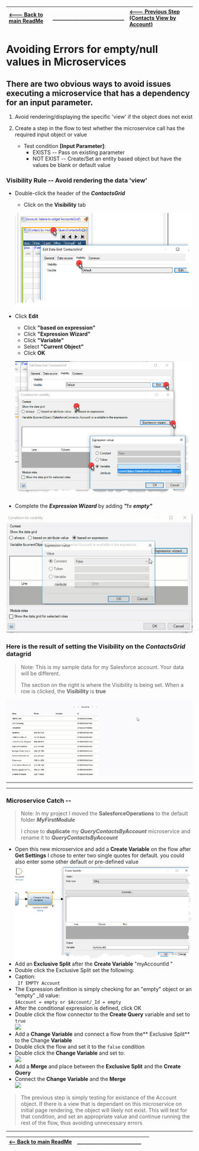 | [ <--- Back to main ReadMe](README.md) | _____________________________ | [ <--- Previous Step (Contacts View by Account) ](ContactsView.md) |
|:---------------------------------------|:------------------------------|:-------------------------------------------------------------------|
# Avoiding Errors for empty/null values in Microservices

## There are two obvious ways to avoid issues executing a microservice that has a dependency for an input parameter.
1. Avoid rendering/displaying the specific 'view' if the object does not exist
2. Create a step in the flow to test whether the microservice call has
   the required input object or value

   * Test condition **[Input Parameter]**:
        - EXISTS    -- Pass on existing parameter
        - NOT EXIST -- Create/Set an entity based object but have the values be blank or default value

### Visibility Rule -- Avoid rendering the data 'view'
* Double-click the header of the **_ContactsGrid_**
    * Click on the **Visibility** tab

  <a href="./images/Visibility/DataGrid_DC_Visibility.jpg"><img
  src="./images/Visibility/DataGrid_DC_Visibility.jpg" ></a>

* Click **Edit**
    - Click **"based on expression"**
    - Click **"Expression Wizard"**
    - Click **"Variable"**
    - Select **"Current Object"**
    - Click **OK**

    <a href="./images/Visibility/DataGrid_DC_Visibility_Expression.jpg"><img
    src="./images/Visibility/DataGrid_DC_Visibility_Expression.jpg" ></a>
* Complete the **_Expression Wizard_** by adding **_"!= empty"_**

<a
href="./images/Visibility/DataGrid_DC_Visibility_NOT_EMPTY_Anim.gif"><img
src="./images/Visibility/DataGrid_DC_Visibility_NOT_EMPTY_Anim.gif"></a>

###  Here is the result of setting the Visibility on the **_ContactsGrid_** datagrid
> Note: This is my sample data for my Salesforce account. Your data will
> be different.
>
> The section on the right is where the Visibility is being set. When a
> row is clicked, the **Visibility** is **true**

 <a
 href="./images/Visibility/Running_DataGrid_DC_Visibility_Anim.gif"><img
 src="./images/Visibility/Running_DataGrid_DC_Visibility_Anim.gif"></a>

___
___

### Microservice Catch --
>
> Note: In my project I moved the **SalesforceOperations** to the
> default folder **_MyFirstModule_**
>
> I chose to **duplicate** my **_QueryContactsByAccount_** microservice  and rename it to **_QueryContactsByAccount_**

* Open this new microservice and add a **Create Variable** on the flow after
**Get Settings**  I chose to enter two single quotes for default.   you could also enter some other default or pre-defined value
<a
 href="./images/Microservice_Catch/Microservice_Create_MyAccountId_Variable.jpg"><img
 src="./images/Microservice_Catch/Microservice_Create_MyAccountId_Variable.jpg"></a>
* Add an **Exclusive Split** after the **Create Variable** "myAccountId "
* Double click the Exclusive Split set the following:
* Caption:  
``` If EMPTY Account```
* The Expression definition is simply checking for an "empty" object or
  an "empty" _Id value:  
  ```$Account = empty or $Account/_Id = empty```
* After the conditional expression is defined, click OK
* Double click the flow connector to the **Create Query** variable and set to ```true```  
<a
 href="./images/Microservice_Catch/Microservice_ExclusiveSplit_True_Flow.jpg"><img
 src="./images/Microservice_Catch/Microservice_ExclusiveSplit_True_Flow.jpg"></a>
* Add a **Change Variable**  and connect a flow from the** Exclusive Split** to the Change **Variable**
* Double click the flow and set it to the ```false``` condition
* Double click the **Change Variable** and set to:  
<a
 href="./images/Microservice_Catch/Microservice_ExclusiveSplit_False_Change_Variable.jpg"><img
 src="./images/Microservice_Catch/Microservice_ExclusiveSplit_False_Change_Variable.jpg"></a>
* Add a **Merge** and place between the **Exclusive Split** and the **Create Query**
* Connect the **Change Variable** and the **Merge**  
 <a
   href="./images/Microservice_Catch/Microservice_ExclusiveSplit_Merge_Flow.jpg"><img
   src="./images/Microservice_Catch/Microservice_ExclusiveSplit_Merge_Flow.jpg"></a>
>
> The previous step is simply testing for existance of the Account object.
>   If there is a view that is dependant on this microservice on initial page rendering, the object
> will likely not exist.  This will test for that condition, and set an appropriate value and continue running the rest of the flow, thus avoiding unnecessary errors

___

| [ <-- Back to main ReadMe](README.md) | __________________________ |   |
|:--------------------------------------|:---------------------------|:--|
